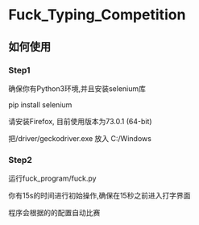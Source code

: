 # Fuck_Typing_Competition

## 如何使用

### Step1

确保你有Python3环境,并且安装selenium库

pip install selenium

请安装Firefox, 目前使用版本为73.0.1 (64-bit)

把/driver/geckodriver.exe 放入 C:/Windows

### Step2

运行fuck_program/fuck.py

你有15s的时间进行初始操作,确保在15秒之前进入打字界面

程序会根据的的配置自动比赛
